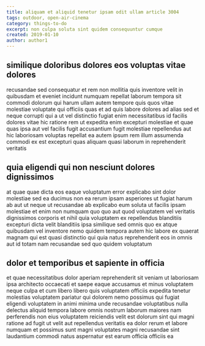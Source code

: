 ```yaml
---
title: aliquam et aliquid tenetur ipsam odit ullam article 3004
tags: outdoor, open-air-cinema
category: things-to-do
excerpt: non culpa soluta sint quidem consequuntur cumque
created: 2019-01-10
author: author1
---
```


## similique doloribus dolores eos voluptas vitae dolores

recusandae sed consequatur et rem non mollitia quis inventore velit in quibusdam et eveniet incidunt numquam repellat laborum tempora sit commodi dolorum qui harum ullam autem tempore quis quos vitae molestiae voluptate qui officiis quas et ad quis labore dolores ad alias sed et neque corrupti qui a ut vel distinctio fugiat enim necessitatibus id facilis dolores vitae hic ratione rem ut expedita enim excepturi molestiae et quae quas ipsa aut vel facilis fugit accusantium fugit molestiae repellendus aut hic laboriosam voluptas repellat ea autem ipsum rem illum assumenda commodi ex est excepturi quas aliquam quasi laborum in reprehenderit veritatis

## quia eligendi qui non nesciunt dolores dignissimos

at quae quae dicta eos eaque voluptatum error explicabo sint dolor molestiae sed ea ducimus non ea rerum ipsam asperiores ut fugiat harum ab aut ut neque ut recusandae ab explicabo eum soluta ut facilis ipsam molestiae et enim non numquam quo quo aut quod voluptatem vel veritatis dignissimos corporis et nihil quia voluptatem ex repellendus blanditiis excepturi dicta velit blanditiis ipsa similique sed omnis quo ex atque quibusdam vel inventore nemo quidem tempora autem hic labore ex quaerat magnam qui est quasi distinctio qui quia natus reprehenderit eos in omnis aut id totam nam recusandae sed quo quidem voluptatum

## dolor et temporibus et sapiente in officia

et quae necessitatibus dolor aperiam reprehenderit sit veniam ut laboriosam ipsa architecto occaecati et saepe eaque accusamus et minus voluptatem neque culpa et cum libero libero quis voluptatem officiis expedita tenetur molestias voluptatem pariatur qui dolorem nemo possimus qui fugiat eligendi voluptatem in animi minima unde recusandae voluptatibus nulla delectus aliquid tempora labore omnis nostrum laborum maiores nam perferendis non eius voluptatem reiciendis velit est dolorum sint qui magni ratione ad fugit ut velit aut repellendus veritatis ea dolor rerum et labore numquam et possimus sunt magni voluptates magni recusandae sint laudantium commodi natus aspernatur est earum officia officiis ea
